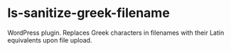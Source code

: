 # ls-sanitize-greek-filename
WordPress plugin. Replaces Greek characters in filenames with their Latin equivalents upon file upload.

